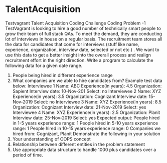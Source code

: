 # TalentAcquisition
Testvagrant Talent Acquisition Coding Challenge
Coding Problem -1
TestVagrant is looking to hire a good number of technically smart people to grow their team of full stack QAs.
To meet the demand, they are conducting lot of interviews in house on a regular basis.
The recruitment team stores all the data for candidates that come for interviews (stuff like name, experience,
organization, interview date, selected or not etc.) . We want to use this data to get a better insight into the
overall process and realign recruitment effort in the right direction.
Write a program to calculate the following data for a given date range.
1. People being hired in different experience range
2. What companies are we able to hire candidates from?
Example test data below:
Interviewee 1
Name: ABC
Experience(in years): 4.5
Organization: Sapient
Interview date: 10-Nov-201
Select: no
Interviewee 2
Name: XYZ
Experience(in years): 3.5
Organization: Cognizant
Interview date: 15-Nov-2019
Select: no
Interviewee 3
Name: XYZ
Experience(in years): 8.5
Organization: Cognizant
Interview date: 21-Nov-2019
Select: yes
Interviewee 4
Name: XYZ
Experience(in years): 2.5
Organization: Planit
Interview date: 25-Nov-2019
Select: yes
Expected output:
People hired in 1-5 years experience range: 1
People hired in 5-10 years experience range: 1
People hired in 10-15 years experience range: 0
Companies we hired from: Cognizant, Planit
Demonstrate the following in your solution
1. Your understanding of OOPS concept
2. Relationship between different entities in the problem statement
3. Use appropriate data structure to handle 1000 plus candidates over a period of time. 
